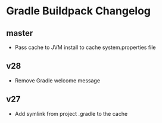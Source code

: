 # Gradle Buildpack Changelog

## master

* Pass cache to JVM install to cache system.properties file

## v28

* Remove Gradle welcome message

## v27

* Add symlink from project .gradle to the cache
